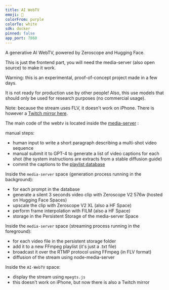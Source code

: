 ```yaml
---
title: AI WebTV
emoji: 🔮
colorFrom: purple
colorTo: white
sdk: docker
pinned: false
app_port: 7860
---
```


A generative AI WebTV, powered by Zeroscope and Hugging Face.

This is just the frontend part, you will need the media-server (also open source) to make it work.

Warning: this is an experimental, proof-of-concept project made in a few days.

It is not ready for production use by other people! Also, this use models that should only be used for research purposes (no commercial usage).

Note: because the stream uses FLV, it doesn't work on iPhone. There is however a [Twitch mirror here](https://www.twitch.tv/ai_webtv).

The main code of the webtv is located inside the [media-server](https://huggingface.co/spaces/jbilcke-hf/media-server/tree/main) :

manual steps:
- human input to write a short paragraph describing a multi-shot video sequence
- manual submit it to GPT-4 to generate a list of video captions for each shot (the system instructions are extracts from a stable diffusion guide)
- commit the captions to the [playlist database](https://huggingface.co/spaces/jbilcke-hf/media-server/raw/main/database.json)

Inside the `media-server` space (generation process running in the background):
- for each prompt in the database
- generate a silent 3 seconds video clip with   Zeroscope V2 576w (hosted on Hugging Face Spaces)
- upscale the clip with  Zeroscope V2 XL (also a HF Space)
- perform frame interpolation with FILM (also a HF Space)
- storage in the Persistent Storage of the media-server Space

Inside the `media-server` space (streaming process running in the foreground):
- for each video file in the persistent storage folder
- add it to a new FFmpeg playlist (it's just a .txt file)
- broadcast it over the RTMP protocol using FFmpeg (in FLV format)
- diffusion of the stream using node-media-server

Inside the `AI-WebTV` space:
- display the stream using `mpegts.js`
- this doesn't work on iPhone, but now there is also a Twitch mirror

